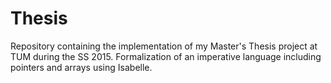 # Thesis
Repository containing the implementation of my Master's Thesis project at TUM during the SS 2015.
Formalization of an imperative language including pointers and arrays using Isabelle.
